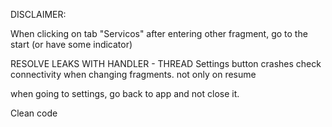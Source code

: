 
DISCLAIMER:

When clicking on tab "Servicos" after entering other fragment, go to the start (or have some indicator)


RESOLVE LEAKS WITH HANDLER - THREAD 
Settings button crashes
check connectivity when changing fragments. not only on resume

when going to settings, go back to app and not close it.

Clean code
